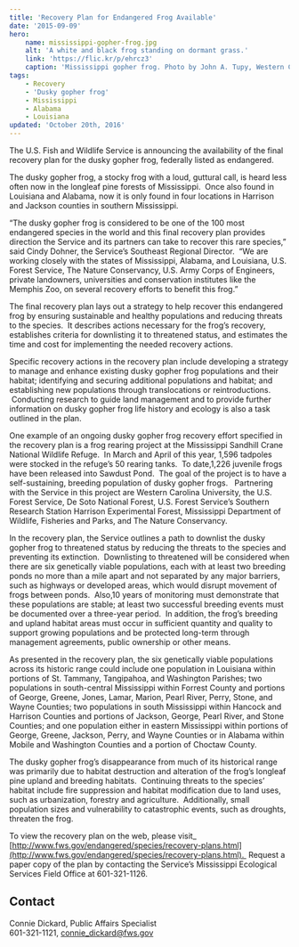 ```yaml
---
title: 'Recovery Plan for Endangered Frog Available'
date: '2015-09-09'
hero:
    name: mississippi-gopher-frog.jpg
    alt: 'A white and black frog standing on dormant grass.'
    link: 'https://flic.kr/p/ehrcz3'
    caption: 'Mississippi gopher frog. Photo by John A. Tupy, Western Carolina University.'
tags:
    - Recovery
    - 'Dusky gopher frog'
    - Mississippi
    - Alabama
    - Louisiana
updated: 'October 20th, 2016'
---
```


The U.S. Fish and Wildlife Service is announcing the availability of the final recovery plan for the dusky gopher frog, federally listed as endangered.

The dusky gopher frog, a stocky frog with a loud, guttural call, is heard less often now in the longleaf pine forests of Mississippi.  Once also found in Louisiana and Alabama, now it is only found in four locations in Harrison and Jackson counties in southern Mississippi.

“The dusky gopher frog is considered to be one of the 100 most endangered species in the world and this final recovery plan provides direction the Service and its partners can take to recover this rare species,” said Cindy Dohner, the Service’s Southeast Regional Director.  “We are working closely with the states of Mississippi, Alabama, and Louisiana, U.S. Forest Service, The Nature Conservancy, U.S. Army Corps of Engineers, private landowners, universities and conservation institutes like the Memphis Zoo, on several recovery efforts to benefit this frog.”

The final recovery plan lays out a strategy to help recover this endangered frog by ensuring sustainable and healthy populations and reducing threats to the species.  It describes actions necessary for the frog’s recovery, establishes criteria for downlisting it to threatened status, and estimates the time and cost for implementing the needed recovery actions.

Specific recovery actions in the recovery plan include developing a strategy to manage and enhance existing dusky gopher frog populations and their habitat; identifying and securing additional populations and habitat; and establishing new populations through translocations or reintroductions.  Conducting research to guide land management and to provide further information on dusky gopher frog life history and ecology is also a task outlined in the plan.

One example of an ongoing dusky gopher frog recovery effort specified in the recovery plan is a frog rearing project at the Mississippi Sandhill Crane National Wildlife Refuge.  In March and April of this year, 1,596 tadpoles were stocked in the refuge’s 50 rearing tanks.  To date,1,226 juvenile frogs have been released into Sawdust Pond.  The goal of the project is to have a self-sustaining, breeding population of dusky gopher frogs.   Partnering with the Service in this project are Western Carolina University, the U.S. Forest Service, De Soto National Forest, U.S. Forest Service’s Southern Research Station Harrison Experimental Forest, Mississippi Department of Wildlife, Fisheries and Parks, and The Nature Conservancy.

In the recovery plan, the Service outlines a path to downlist the dusky gopher frog to threatened status by reducing the threats to the species and preventing its extinction.  Downlisting to threatened will be considered when there are six genetically viable populations, each with at least two breeding ponds no more than a mile apart and not separated by any major barriers, such as highways or developed areas, which would disrupt movement of frogs between ponds.  Also,10 years of monitoring must demonstrate that these populations are stable; at least two successful breeding events must be documented over a three-year period.  In addition, the frog’s breeding and upland habitat areas must occur in sufficient quantity and quality to support growing populations and be protected long-term through management agreements, public ownership or other means.

As presented in the recovery plan, the six genetically viable populations across its historic range could include one population in Louisiana within portions of St. Tammany, Tangipahoa, and Washington Parishes; two populations in south-central Mississippi within Forrest County and portions of George, Greene, Jones, Lamar, Marion, Pearl River, Perry, Stone, and Wayne Counties; two populations in south Mississippi within Hancock and Harrison Counties and portions of Jackson, George, Pearl River, and Stone Counties; and one population either in eastern Mississippi within portions of George, Greene, Jackson, Perry, and Wayne Counties or in Alabama within Mobile and Washington Counties and a portion of Choctaw County.

The dusky gopher frog’s disappearance from much of its historical range was primarily due to habitat destruction and alteration of the frog’s longleaf pine upland and breeding habitats.  Continuing threats to the species’ habitat include fire suppression and habitat modification due to land uses, such as urbanization, forestry and agriculture.  Additionally, small population sizes and vulnerability to catastrophic events, such as droughts, threaten the frog.

To view the recovery plan on the web, please visit_ [http://www.fws.gov/endangered/species/recovery-plans.html](http://www.fws.gov/endangered/species/recovery-plans.html).  Request a paper copy of the plan by contacting the Service’s Mississippi Ecological Services Field Office at 601-321-1126.

## Contact

Connie Dickard, Public Affairs Specialist  
601-321-1121, [connie_dickard@fws.gov](mailto:connie_dickard@fws.gov)
